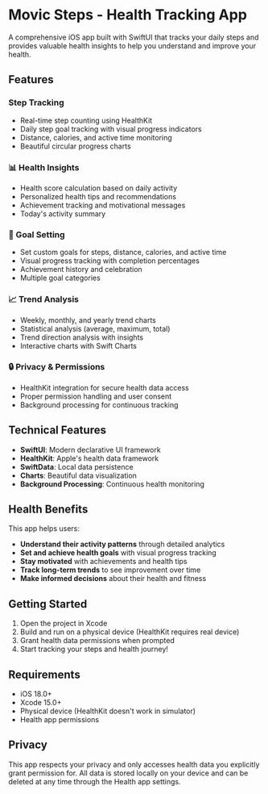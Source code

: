 # Movic Steps - Health Tracking App

A comprehensive iOS app built with SwiftUI that tracks your daily steps and provides valuable health insights to help you understand and improve your health.

## Features

###  Step Tracking
- Real-time step counting using HealthKit
- Daily step goal tracking with visual progress indicators
- Distance, calories, and active time monitoring
- Beautiful circular progress charts

### 📊 Health Insights
- Health score calculation based on daily activity
- Personalized health tips and recommendations
- Achievement tracking and motivational messages
- Today's activity summary

### 🎯 Goal Setting
- Set custom goals for steps, distance, calories, and active time
- Visual progress tracking with completion percentages
- Achievement history and celebration
- Multiple goal categories

### 📈 Trend Analysis
- Weekly, monthly, and yearly trend charts
- Statistical analysis (average, maximum, total)
- Trend direction analysis with insights
- Interactive charts with Swift Charts

### 🔒 Privacy & Permissions
- HealthKit integration for secure health data access
- Proper permission handling and user consent
- Background processing for continuous tracking

## Technical Features

- **SwiftUI**: Modern declarative UI framework
- **HealthKit**: Apple's health data framework
- **SwiftData**: Local data persistence
- **Charts**: Beautiful data visualization
- **Background Processing**: Continuous health monitoring

## Health Benefits

This app helps users:
- **Understand their activity patterns** through detailed analytics
- **Set and achieve health goals** with visual progress tracking
- **Stay motivated** with achievements and health tips
- **Track long-term trends** to see improvement over time
- **Make informed decisions** about their health and fitness

## Getting Started

1. Open the project in Xcode
2. Build and run on a physical device (HealthKit requires real device)
3. Grant health data permissions when prompted
4. Start tracking your steps and health journey!

## Requirements

- iOS 18.0+
- Xcode 15.0+
- Physical device (HealthKit doesn't work in simulator)
- Health app permissions

## Privacy

This app respects your privacy and only accesses health data you explicitly grant permission for. All data is stored locally on your device and can be deleted at any time through the Health app settings.
